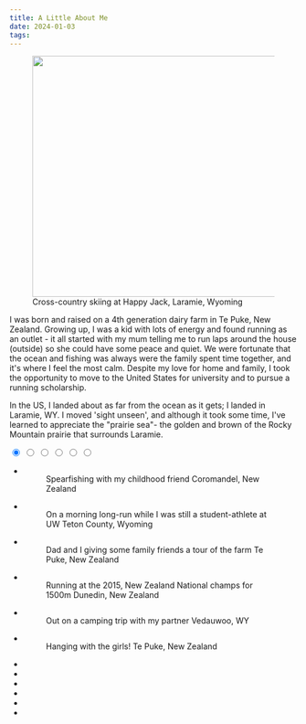```yaml
---                                                                                       
title: A Little About Me
date: 2024-01-03
tags:
---
```



<figure>
  <img src="pictures/ski.jpeg" width="450" height="422" alt="">
  <figcaption>Cross-country skiing at Happy Jack, Laramie, Wyoming</figcaption>
</figure>

I was born and raised on a 4th generation dairy farm in Te Puke, New Zealand. Growing up, I was a kid with lots of energy and found running as an outlet - it all started with my mum telling me to run laps around the house (outside) so she could have some peace and quiet. We were fortunate that the ocean and fishing was always were the family spent time together, and it's where I feel the most calm. Despite my love for home and family, I took the opportunity to move to the United States for university and to pursue a running scholarship. 

In the US, I landed about as far from the ocean as it gets; I landed in Laramie, WY. I moved 'sight unseen', and although it took some time, I've learned to appreciate the "prairie sea"- the golden and brown of the Rocky Mountain prairie that surrounds Laramie. 


<section class="carousel-section">
    <div class="container">
        <div class="carousel">
            <input type="radio" name="slides" checked="checked" id="slide-1">
            <input type="radio" name="slides" id="slide-2">
            <input type="radio" name="slides" id="slide-3">
            <input type="radio" name="slides" id="slide-4">
            <input type="radio" name="slides" id="slide-5">
            <input type="radio" name="slides" id="slide-6">
            <ul class="carousel__slides">
                <li class="carousel__slide">
                    <figure>
                        <div>
                            <img src="pictures/spearfishing.png" alt="">
                        </div>
                        <figcaption>
                            Spearfishing with my childhood friend 
                            <span class="credit">Coromandel, New Zealand</span>
                        </figcaption>
                    </figure>
                </li>
                <li class="carousel__slide">
                    <figure>
                        <div>
                            <img src="pictures/teton_run.png" alt="">
                        </div>
                        <figcaption>
                            On a morning long-run while I was still a student-athlete at UW
                            <span class="credit">Teton County, Wyoming</span>                            
                        </figcaption>
                    </figure>
                </li>
                <li class="carousel__slide">
                    <figure>
                        <div>
                            <img src="pictures/ute.jpeg" alt="">
                        </div>
                        <figcaption>
                            Dad and I giving some family friends a tour of the farm
                            <span class="credit">Te Puke, New Zealand</span>                            
                        </figcaption>
                    </figure>
                </li>
                <li class="carousel__slide">
                    <figure>
                        <div>
                            <img src="pictures/nz_champs.jpg" alt="">
                        </div>
                        <figcaption>
                            Running at the 2015, New Zealand National champs for 1500m 
                            <span class="credit">Dunedin, New Zealand </span>                            
                        </figcaption>
                    </figure>
                </li>
                <li class="carousel__slide">
                    <figure>
                        <div>
                            <img src="pictures/HanaandMe.png" alt="">
                        </div>
                        <figcaption>
                            Out on a camping trip with my partner 
                            <span class="credit">Vedauwoo, WY </span>                            
                        </figcaption>
                    </figure>
                </li>
                <li class="carousel__slide">
                    <figure>
                        <div>
                            <img src="pictures/cowshed.JPG" alt="">
                        </div>
                        <figcaption>
                            Hanging with the girls! 
                            <span class="credit">Te Puke, New Zealand</span>                            
                        </figcaption>
                    </figure>
                </li>
            </ul>    
            <ul class="carousel__thumbnails">
                <li>
                    <label for="slide-1"><img src="pictures/spearfishing.png" alt=""></label>
                </li>
                <li>
                    <label for="slide-2"><img src="pictures/teton_run.png" alt=""></label>
                </li>
                <li>
                    <label for="slide-3"><img src="pictures/ute.jpeg" alt=""></label>
                </li>
                <li>
                    <label for="slide-4"><img src="pictures/nz_champs.jpg" alt=""></label>
                </li>
                <li>
                    <label for="slide-5"><img src="pictures/HanaandMe.png" alt=""></label>
                </li>
                <li>
                    <label for="slide-6"><img src="pictures/cowshed.JPG" alt=""></label>
                </li>
            </ul>
        </div>
    </div>
</section>

<!--
- The farm
- Spearfishing 
- Running Scholarship to UW
-->